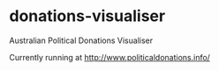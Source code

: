 donations-visualiser
====================

Australian Political Donations Visualiser

Currently running at http://www.politicaldonations.info/


